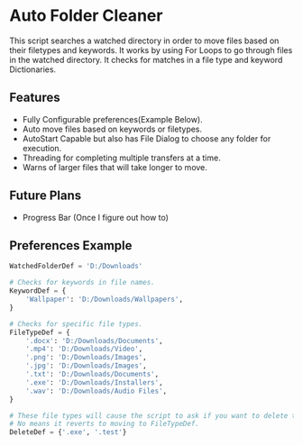 # Auto Folder Cleaner

This script searches a watched directory in order to move files based on their filetypes and keywords. It works by using For Loops to go through files in the watched directory. It checks for matches in a file type and keyword Dictionaries.

## Features

* Fully Configurable preferences(Example Below).
* Auto move files based on keywords or filetypes.
* AutoStart Capable but also has File Dialog to choose any folder for execution.
* Threading for completing multiple transfers at a time.
* Warns of larger files that will take longer to move.

## Future Plans

* Progress Bar (Once I figure out how to)

## Preferences Example

```Python
WatchedFolderDef = 'D:/Downloads'

# Checks for keywords in file names.
KeywordDef = {
    'Wallpaper': 'D:/Downloads/Wallpapers',
}

# Checks for specific file types.
FileTypeDef = {
    '.docx': 'D:/Downloads/Documents',
    '.mp4': 'D:/Downloads/Video',
    '.png': 'D:/Downloads/Images',
    '.jpg': 'D:/Downloads/Images',
    '.txt': 'D:/Downloads/Documents',
    '.exe': 'D:/Downloads/Installers',
    '.wav': 'D:/Downloads/Audio Files',
}

# These file types will cause the script to ask if you want to delete them.
# No means it reverts to moving to FileTypeDef.
DeleteDef = {'.exe', '.test'}
```
